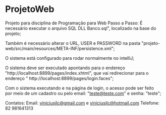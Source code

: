 # ProjetoWeb
Projeto para disciplina de Programação para Web
Passo a Passo:
É necessário executar o arquivo SQL DLL Banco.sql", localizado na base do projeto;

Também é necessário alterar o URL, USER e PASSWORD na pasta "projeto-web/src/main/resources/META-INF/persistence.xml";

O sistema está configurado para rodar normalmente no intelliJ;

O sistema deve ser executado apontando para o endereço "http://localhost:8899/pages/index.xhtml", que vai redirecionar para o endereço " http://localhost:8899/pages/login.faces";

Com o sistema executando e na página de login, o acesso pode ser feito por meio de um cadastro ou pelo email: "teste@teste.com" e senha: "teste";

Contatos: Email: viniciusjlc@gmail.com e viniciusjlc@hotmail.com Telefone: 82 981641313
